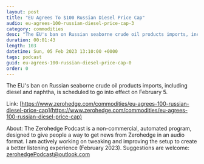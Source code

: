 ```yaml
---
layout: post
title: "EU Agrees To $100 Russian Diesel Price Cap"
audio: eu-agrees-100-russian-diesel-price-cap-3
category: commodities
desc: "The EU's ban on Russian seaborne crude oil products imports, including diesel and naphtha, is scheduled to go into effect on February 5."
duration: 00:01:43
length: 103
datetime: Sun, 05 Feb 2023 13:10:00 +0000
tags: podcast
guid: eu-agrees-100-russian-diesel-price-cap-0
order: 0
---
```

The EU's ban on Russian seaborne crude oil products imports, including diesel and naphtha, is scheduled to go into effect on February 5.

Link: [https://www.zerohedge.com/commodities/eu-agrees-100-russian-diesel-price-cap](https://www.zerohedge.com/commodities/eu-agrees-100-russian-diesel-price-cap)

About: The Zerohedge Podcast is a non-commercial, automated program, designed to give people a way to get news from Zerohedge in an audio format.  I am actively working on tweaking and improving the setup to create a better listening experience (February 2023).  Suggestions are welcome: [zerohedgePodcast@outlook.com](mailto:zerohedgePodcast@outlook.com)